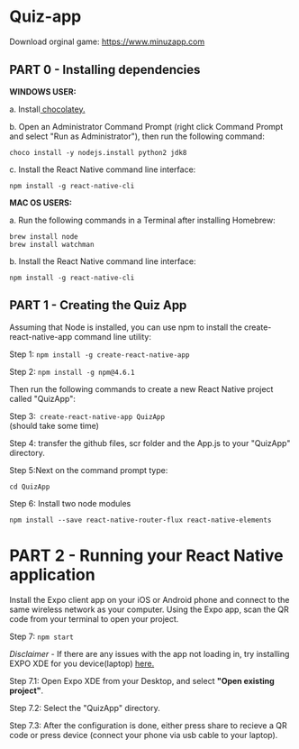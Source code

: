 # Quiz-app

Download orginal game: https://www.minuzapp.com

## PART 0 - Installing dependencies 

**WINDOWS USER:** <br/>

a. Install<a href="https://chocolatey.org/install"> chocolatey. <a/> <br/>
 
b. Open an Administrator Command Prompt (right click Command Prompt and select "Run as Administrator"), then run the following command: <br/>

```choco install -y nodejs.install python2 jdk8``` 

c. Install the React Native command line interface: <br/>

```npm install -g react-native-cli```

**MAC OS USERS:**  <br/>

a. Run the following commands in a Terminal after installing Homebrew: <br/>

```brew install node``` <br/>
```brew install watchman```

b. Install the React Native command line interface: <br/>

```npm install -g react-native-cli```

## PART 1 - Creating the Quiz App 
Assuming that Node is installed, you can use npm to install the create-react-native-app command line utility: <br/>

Step 1: ```npm install -g create-react-native-app``` <br/>

Step 2: ```npm install -g npm@4.6.1``` <br/>

Then run the following commands to create a new React Native project called "QuizApp": 

Step 3:``` create-react-native-app QuizApp``` <br/> 
(should take some time) <br/>

Step 4: transfer the github files, scr folder and the App.js to your "QuizApp" directory. <br/>

Step 5:Next on the command prompt type: <br/>

 ```cd QuizApp``` 

Step 6: Install two node modules <br/>

```npm install --save react-native-router-flux react-native-elements```

# PART 2 - Running your React Native application

Install the Expo client app on your iOS or Android phone and connect to the same wireless network as your computer. Using the Expo app, scan the QR code from your terminal to open your project. <br/>

Step 7: ```npm start``` <br/>

*Disclaimer* - If there are any issues with the app not loading in, try installing EXPO XDE for you device(laptop) <a href="https://docs.expo.io/versions/latest/introduction/installation.html "> here. <a/> <br/>

Step 7.1: Open Expo XDE from your Desktop, and select  **"Open existing project"**. <br/>

Step 7.2: Select the "QuizApp" directory. <br/>

Step 7.3: After the configuration is done, either press share to recieve a QR code or press device (connect your phone via usb cable to your laptop). <br/> 


